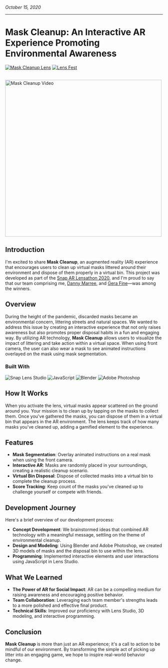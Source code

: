 *October 15, 2020*
***

# Mask Cleanup: An Interactive AR Experience Promoting Environmental Awareness

<a href="https://lens.snapchat.com/09092c26da13440d9c88744fb32fb026" target="_blank"><img src="https://img.shields.io/badge/Snapchat-Lens-FFFC00" alt="Mask Cleanup Lens"></a>
<a href="https://ar.snap.com/lens-fest-snaps-global-ar-festival?lang=en-US" target="_blank"><img src="https://img.shields.io/badge/Lens%20Fest-Featured-FFFC00" alt="Lens Fest"></a>

</br>
<img src="https://media3.giphy.com/media/fFGandES0njBDdFTmN/giphy.gif?cid=790b76118e8d6f55fae542104ce861290acd5fba0cda4720&rid=giphy.gif&ct=g" alt="Mask Cleanup Video" height="500"/>

## Introduction

I'm excited to share **Mask Cleanup**, an augmented reality (AR) experience that encourages users to clean up virtual masks littered around their environment and dispose of them properly in a virtual bin. This project was developed as part of the [Snap AR Lensathon 2020](https://ar.snap.com/lens-fest-snaps-global-ar-festival?lang=en-US), and I'm proud to say that our team comprising me, [Danny Marree](https://linktr.ee/dannymarree), and [Gera Fine](https://lensstudio.snapchat.com/creator/RDiIUNGCsDazCbwMYyN76w)—was among the winners.

## Overview

During the height of the pandemic, discarded masks became an environmental concern, littering streets and natural spaces. We wanted to address this issue by creating an interactive experience that not only raises awareness but also promotes proper disposal habits in a fun and engaging way. By utilizing AR technology, **Mask Cleanup** allows users to visualize the impact of littering and take action within a virtual space. When using front camera, the user can also wear a mask to see animated instructions overlayed on the mask using mask segmentation.

### Built With

![Snap Lens Studio](https://img.shields.io/badge/Snap%20Lens%20Studio-FFFC00?style=for-the-badge&logo=snapchat&logoColor=black)
![JavaScript](https://img.shields.io/badge/JavaScript-F7DF1E?style=for-the-badge&logo=javascript&logoColor=black)
![Blender](https://img.shields.io/badge/Blender-F5792A?style=for-the-badge&logo=blender&logoColor=white)
![Adobe Photoshop](https://img.shields.io/badge/Adobe%20Photoshop-31A8FF?style=for-the-badge&logo=adobe%20photoshop&logoColor=white)

## How It Works

When you activate the lens, virtual masks appear scattered on the ground around you. Your mission is to clean up by tapping on the masks to collect them. Once you've gathered the masks, you can dispose of them in a virtual bin that appears in the AR environment. The lens keeps track of how many masks you've cleaned up, adding a gamified element to the experience.

## Features

- **Mask Segmentation**: Overlay animated instructions on a real mask when using the front camera.
- **Interactive AR**: Masks are randomly placed in your surroundings, creating a realistic cleanup scenario.
- **Virtual Bin Disposal**: Dispose of collected masks into a virtual bin to complete the cleanup process.
- **Score Tracking**: Keep count of the masks you've cleaned up to challenge yourself or compete with friends.

## Development Journey

Here's a brief overview of our development process:

- **Concept Development**: We brainstormed ideas that combined AR technology with a meaningful message, settling on the theme of environmental cleanup.
- **Design and Modeling**: Using Blender and Adobe Photoshop, we created 3D models of masks and the disposal bin to use within the lens.
- **Programming**: Implemented interactive elements and user interactions using JavaScript in Lens Studio.

## What We Learned

- **The Power of AR for Social Impact**: AR can be a compelling medium for raising awareness and encouraging positive behavior.
- **Team Collaboration**: Leveraging each team member's strengths leads to a more polished and effective final product.
- **Technical Skills**: Improved our proficiency with Lens Studio, 3D modeling, and interactive programming.

## Conclusion

**Mask Cleanup** is more than just an AR experience; it's a call to action to be mindful of our environment. By transforming the simple act of picking up litter into an engaging game, we hope to inspire real-world behavior change.

